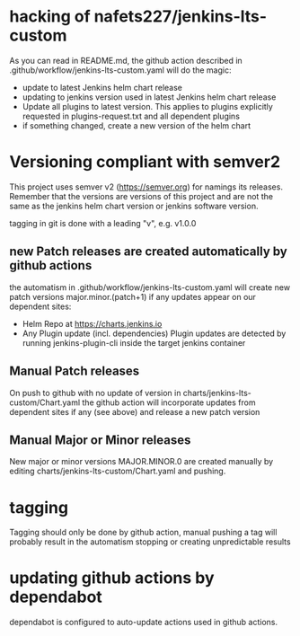 # hacking of nafets227/jenkins-lts-custom
As you can read in README.md, 
the github action described in .github/workflow/jenkins-lts-custom.yaml will
do the magic:
- update to latest Jenkins helm chart release
- updating to jenkins version used in latest Jenkins helm chart release
- Update all plugins to latest version. This applies to plugins explicitly
  requested in plugins-request.txt and all dependent plugins
- if something changed, create a new version of the helm chart

# Versioning compliant with semver2
This project uses semver v2 (https://semver.org) for namings its releases. 
Remember that the versions are versions of this project and are not the same
as the jenkins helm chart version or jenkins software version.

tagging in git is done with a leading "v", e.g. v1.0.0

## new Patch releases are created automatically by github actions
the automatism in .github/workflow/jenkins-lts-custom.yaml will create new patch
versions major.minor.(patch+1) if any updates appear on our dependent sites:
- Helm Repo at https://charts.jenkins.io
- Any Plugin update (incl. dependencies)
  Plugin updates are detected by running jenkins-plugin-cli inside the
  target jenkins container

## Manual Patch releases
On push to github with no update of version in charts/jenkins-lts-custom/Chart.yaml
the github action will incorporate updates from dependent sites if any (see above)
and release a new patch version

## Manual Major or Minor releases
New major or minor versions MAJOR.MINOR.0 are created manually by editing 
charts/jenkins-lts-custom/Chart.yaml and pushing.

# tagging
Tagging should only be done by github action, manual pushing a tag will 
probably result in the automatism stopping or creating unpredictable results

# updating github actions by dependabot
dependabot is configured to auto-update actions used in github actions.

